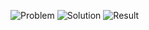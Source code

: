 ![Problem](https://github.com/flcristian/back-end-challenges/blob/master/remove-duplicates-from-sorted-array-II/problem.png)
![Solution](https://github.com/flcristian/back-end-challenges/blob/master/remove-duplicates-from-sorted-array-II/solution.png)
![Result](https://github.com/flcristian/back-end-challenges/blob/master/remove-duplicates-from-sorted-array-II/result.png)
